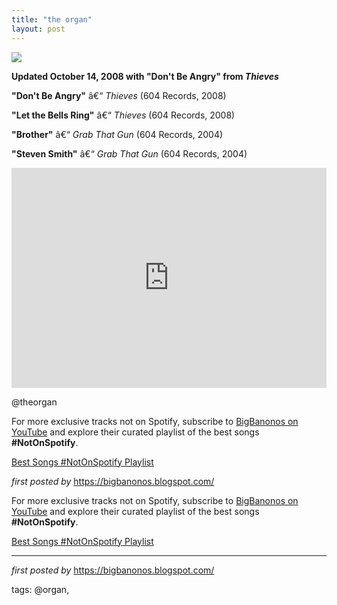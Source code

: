 ```yaml
---
title: "the organ"
layout: post
---
```

<!-- The Organ -->
<img src="https://i.scdn.co/image/b45a6bc675543e72bcd34aa486ba14dd348060a1" /> <p><strong>Updated October 14, 2008 with "Don't Be Angry" from <em>Thieves</em></strong></p> <p><strong>"Don't Be Angry"</strong> â€“ <em>Thieves</em> (604 Records, 2008)</p>
<p><strong>"Let the Bells Ring"</strong> â€“ <em>Thieves</em> (604 Records, 2008)</p>
<p><strong>"Brother"</strong> â€“ <em>Grab That Gun</em> (604 Records, 2004)</p>
<p><strong>"Steven Smith"</strong> â€“ <em>Grab That Gun</em> (604 Records, 2004)</p> <iframe src="https://open.spotify.com/embed/playlist/4au073BGUoZ6Q4KeCHymqs?utm_source=generator" width="100%" height="352" frameBorder="0" allowfullscreen="" allow="autoplay; clipboard-write; encrypted-media; fullscreen; picture-in-picture" loading="lazy"></iframe> <p>@theorgan</p> <!-- Footer -->
<p>For more exclusive tracks not on Spotify, subscribe to <a href="https://www.youtube.com/@BigBanonos" target="_blank">BigBanonos on YouTube</a> and explore their curated playlist of the best songs <strong>#NotOnSpotify</strong>.</p> <p><a href="https://www.youtube.com/playlist?list=PLtuNtuTatqI0kFahUCbtbfenC_ET5O_tr" target="_blank">Best Songs #NotOnSpotify Playlist</a></p> <p><em>first posted by</em> <a href="https://bigbanonos.blogspot.com/" rel="noopener" target="_new">https://bigbanonos.blogspot.com/</a></p>

<!--Subscribe and Playlist Links-->
<div>
    <p>For more exclusive tracks not on Spotify, subscribe to <a href="https://www.youtube.com/@BigBanonos" target="_blank">BigBanonos on YouTube</a> and explore their curated playlist of the best songs <strong>#NotOnSpotify</strong>.</p>
    <p><a href="https://www.youtube.com/playlist?list=PLtuNtuTatqI0kFahUCbtbfenC_ET5O_tr" target="_blank">Best Songs #NotOnSpotify Playlist<br /></a></p></div>

<hr />

<p><em>first posted by</em> <a href="https://bigbanonos.blogspot.com/" rel="noopener" target="_new">https://bigbanonos.blogspot.com/</a></p>

<p>tags: @organ,</p>
